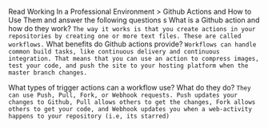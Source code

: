 Read Working In a Professional Environment > Github Actions and How to Use Them and answer the following questions
s
What is a Github action and how do they work?
``
The way it works is that you create actions in your repositories by creating one or more text files. These are called workflows.
``
What benefits do Github actions provide?
``
Workflows can handle common build tasks, like continuous delivery and continuous integration. That means that you can use an action to compress images, test your code, and push the site to your hosting platform when the master branch changes.
``

What types of trigger actions can a workflow use? What do they do?
``
They can use Push, Pull, Fork, or Webhook requests. Push updates your changes to Github, Pull allows others to get the changes, Fork allows others to get your code, and Webhook updates you when a web-activity happens to your repository (i.e, its starred)
``